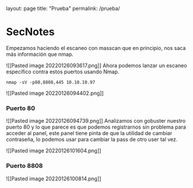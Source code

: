 layout: page
title: "Prueba"
permalink: /prueba/

# SecNotes
Empezamos haciendo el escaneo con masscan que en principio, nos saca más información que nmap.

![[Pasted image 20220126093617.png]]
Ahora podemos lanzar un escaneo específico contra estos puertos usando Nmap.

``nmap -sV -p80,8808,445 10.10.10.97``

![[Pasted image 20220126094402.png]]

### Puerto 80
![[Pasted image 20220126094739.png]]
Analizamos con gobuster nuestro puerto 80 y lo que parece es que podemos registrarnos sin problema para acceder al panel, este panel tiene pinta de que la utilidad de cambiar contraseña, lo podemos usar para cambiar la pass de otro user tal vez.

![[Pasted image 20220126101604.png]]


### Puerto 8808
![[Pasted image 20220126100814.png]]
